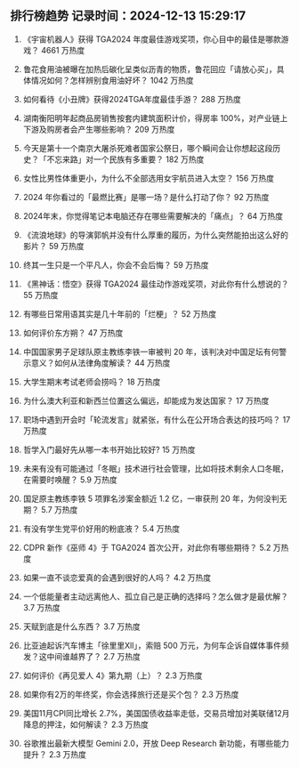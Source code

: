 
## 排行榜趋势 记录时间：2024-12-13 15:29:17
  
  1. 《宇宙机器人》获得 TGA2024 年度最佳游戏奖项，你心目中的最佳是哪款游戏？ 4661 万热度
    
  2. 鲁花食用油被曝在加热后碳化呈类似沥青的物质，鲁花回应「请放心买」，具体情况如何？怎样辨别食用油好坏？ 1042 万热度
    
  3. 如何看待《小丑牌》获得2024TGA年度最佳手游？ 288 万热度
    
  4. 湖南衡阳明年起商品房销售按套内建筑面积计价，得房率 100%，对产业链上下游及购房者会产生哪些影响？ 209 万热度
    
  5. 今天是第十一个南京大屠杀死难者国家公祭日，哪个瞬间会让你想起这段历史？「不忘来路」对一个民族有多重要？ 182 万热度
    
  6. 女性比男性体重更小，为什么不全部选用女宇航员进入太空？ 156 万热度
    
  7. 2024 年你看过的「最燃比赛」是哪一场？是什么打动了你？ 92 万热度
    
  8. 2024年末，你觉得笔记本电脑还存在哪些需要解决的「痛点」？ 64 万热度
    
  9. 《流浪地球》的导演郭帆并没有什么厚重的履历，为什么突然能拍出这么好的影片？ 59 万热度
    
  10. 终其一生只是一个平凡人，你会不会后悔？ 59 万热度
    
  11. 《黑神话：悟空》获得 TGA2024 最佳动作游戏奖项，对此你有什么想说的？ 55 万热度
    
  12. 有哪些日常用语其实是几十年前的「烂梗」？ 52 万热度
    
  13. 如何评价东方朔？ 47 万热度
    
  14. 中国国家男子足球队原主教练李铁一审被判 20 年，该判决对中国足坛有何警示意义？如何从法律角度解读？ 44 万热度
    
  15. 大学生期末考试老师会捞吗？ 18 万热度
    
  16. 为什么澳大利亚和新西兰位置这么偏远，却能成为发达国家？ 17 万热度
    
  17. 职场中遇到开会时「轮流发言」就紧张，有什么在公开场合表达的技巧吗？ 17 万热度
    
  18. 哲学入门最好先从哪一本书开始比较好? 15 万热度
    
  19. 未来有没有可能通过「冬眠」技术进行社会管理，比如将技术剩余人口冬眠，在需要时唤醒？ 5.9 万热度
    
  20. 国足原主教练李铁 5 项罪名涉案金额近 1.2 亿，一审获刑 20 年，为何没判无期？ 5.7 万热度
    
  21. 有没有学生党平价好用的粉底液？ 5.4 万热度
    
  22. CDPR 新作《巫师 4》于 TGA2024 首次公开，对此你有哪些期待？ 5.2 万热度
    
  23. 如果一直不谈恋爱真的会遇到很好的人吗？ 4.2 万热度
    
  24. 一个低能量者主动远离他人、孤立自己是正确的选择吗？怎么做才是最优解？ 3.7 万热度
    
  25. 天赋到底是什么东西？ 3.7 万热度
    
  26. 比亚迪起诉汽车博主「徐里里Xll」，索赔 500 万元，为何车企诉自媒体事件频发？这中间谁越界了？ 2.7 万热度
    
  27. 如何评价《再见爱人 4》第九期（上）？ 2.3 万热度
    
  28. 如果你有2万的年终奖，你会选择旅行还是买个包？ 2.3 万热度
    
  29. 美国11月CPI同比增长 2.7%，美国国债收益率走低，交易员增加对美联储12月降息的押注，如何解读？ 2.3 万热度
    
  30. 谷歌推出最新大模型 Gemini 2.0，开放 Deep Research 新功能，有哪些能力提升？ 2.3 万热度
    